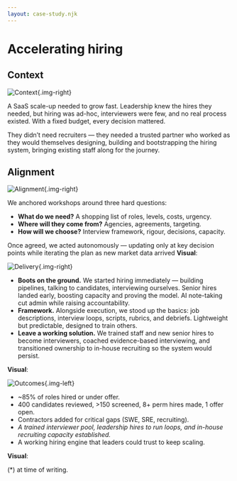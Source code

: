 ```yaml
---
layout: case-study.njk
---
```

# Accelerating hiring 

## Context 
![Context](https://picsum.photos/seed/context/600/400/){.img-right}

A SaaS scale-up needed to grow fast. Leadership knew the hires they needed, but hiring was ad-hoc, interviewers were few, and no real process existed. With a fixed budget, every decision mattered.

They didn’t need recruiters — they needed a trusted partner who worked as they would themselves designing, building and bootstrapping the hiring system, bringing existing staff along for the journey.  


## Alignment
![Alignment](https://picsum.photos/seed/approach/600/400/){.img-right}

We anchored workshops around three hard questions:


* **What do we need?** A shopping list of roles, levels, costs, urgency.
* **Where will they come from?** Agencies, agreements, targeting.
* **How will we choose?** Interview framework, rigour, decisions, capacity.

Once agreed, we acted autonomously — updating only at key decision points while iterating the plan as new market data arrived
**Visual**:

![Delivery](https://picsum.photos/seed/approach/600/400/){.img-right}

- **Boots on the ground.** We started hiring immediately — building pipelines, talking to candidates, interviewing ourselves. Senior hires landed early, boosting capacity and proving the model. AI note-taking cut admin while raising accountability.
- **Framework.** Alongside execution, we stood up the basics: job descriptions, interview loops, scripts, rubrics, and debriefs. Lightweight but predictable, designed to train others.
- **Leave a working solution.** We trained staff and new senior hires to become interviewers, coached evidence-based interviewing, and transitioned ownership to in-house recruiting so the system would persist.

**Visual**:

![Outcomes](https://picsum.photos/seed/context/600/400/){.img-left}

- ~85% of roles hired or under offer.
- 400 candidates reviewed, >150 screened, 8+ perm hires made, 1 offer open.
- Contractors added for critical gaps (SWE, SRE, recruiting).
- *A trained interviewer pool, leadership hires to run loops, and in-house recruiting capacity established.*
- A working hiring engine that leaders could trust to keep scaling.

**Visual**:

(*) at time of writing.
